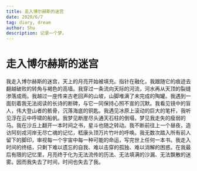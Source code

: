 ```yaml
---
title: 走入博尔赫斯的迷宫
date: 2020/6/7
tag: diary, dream
author: Shu
description: 记录一个梦。
---
```


# 走入博尔赫斯的迷宫

我走入博尔赫斯的迷宫，天上的月亮开始被填充。指针在融化，我跟随它的痕迹去翻越破败的转角与褐色的高墙。我穿过一条流向天际的河流，河水再从天顶的裂缝渗落成雨。我越过一座传来古老回声的山坡，山脚堆满了未完成的陶罐。我遇到一面刻着我无法阅读的长诗的断碑，与它一同保持心照不宣的沉默。我看见镜中的盲人，伟大登山者的骸骨，沉落海底的铜匙。我遇见冰原上滚动的巨大的笔杆，我听见浮在云中呼啸的船帆。我梦见断崖尽头通天石柱的倒塌，梦见我走失的瘦弱的马。我在沙丘上翻开一本时间之书，星斗也随之转动。我不断前往上一个昼夜，造访阿刻戎河岸无尽亡魂的记忆，嵇康头顶万片竹叶的呼唤。我无数次踏入所有前人留下的脚印，审视每一个宇宙中每一种可能的命运，写完世上任何一本书。我走入时间的终结，只剩下难以遗忘的自我、难以击穿的孤独、难以消解的困惑。在我最后有限的记忆里，月亮终于化为无法流传的历法、无法填满的沙漏、无法飘散的迷雾。因而我失去了时间，时间也失去了我。
